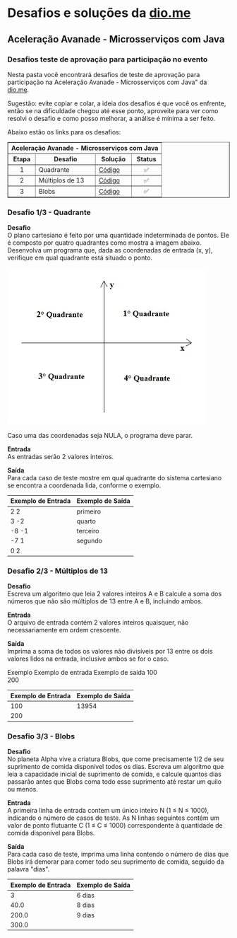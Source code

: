 # Desafios e soluções da [dio.me](https://www.dio.me/)

## Aceleração Avanade - Microsserviços com Java

### Desafios teste de aprovação para participação no evento

Nesta pasta você encontrará desafios de teste de aprovação para participação na Aceleração Avanade - Microsserviços com Java" da [dio.me](https://www.dio.me/).

Sugestão: evite copiar e colar, a ideia dos desafios é que você os enfrente, então se na dificuldade chegou até esse ponto, aproveite para ver como resolvi o desafio e como posso melhorar, a análise é mínima a ser feito.

Abaixo estão os links para os desafios:

<div align="left">
	<table border=1>
		<tr>
			<th colspan="4">Aceleração Avanade - Microsserviços com Java</th>
		</tr>
		<tr>
			<th>Etapa</th>
			<th>Desafio</th>
			<th>Solução</th>
			<th>Status</th>
		</tr>
		<tr>
			<td align="center">1</td>
			<td>Quadrante</td>
			<td>
				<a href="https://github.com/didifive/desafios-dio/blob/master/desafios/Java/Acelera%C3%A7%C3%A3o%20Avanade%20-%20Microsservi%C3%A7os%20com%20Java/Quadrant.java">
					Código
				</a>
			</td>
			<td align="center">✅</td>
		</tr>
		<tr>
			<td align="center">2</td>
			<td>Múltiplos de 13</td>
			<td>
				<a href="https://github.com/didifive/desafios-dio/blob/master/desafios/Java/Acelera%C3%A7%C3%A3o%20Avanade%20-%20Microsservi%C3%A7os%20com%20Java/MultiplesOf13.java">
					Código
				</a>
			</td>
			<td align="center">✅</td>
		</tr>
		<tr>
			<td align="center">3</td>
			<td>Blobs</td>
			<td>
				<a href="https://github.com/didifive/desafios-dio/blob/master/desafios/Java/Acelera%C3%A7%C3%A3o%20Avanade%20-%20Microsservi%C3%A7os%20com%20Java/Blobs.java">
					Código
				</a>
			</td>
			<td align="center">✅</td>
		</tr>
	</table>
</div>

### Desafio 1/3 - Quadrante

**Desafio**  
O plano cartesiano é feito por uma quantidade indeterminada de pontos. Ele é composto por quatro quadrantes como mostra a imagem abaixo. Desenvolva um programa que, dada as coordenadas de entrada (x, y), verifique em qual quadrante está situado o ponto.

![Quadrantes](quadrante.png)

Caso uma das coordenadas seja NULA, o programa deve parar.

**Entrada**  
As entradas serão 2 valores inteiros.

**Saída**  
Para cada caso de teste mostre em qual quadrante do sistema cartesiano se encontra a coordenada lida, conforme o exemplo.

| Exemplo de Entrada | Exemplo de Saída |
|--------------------|------------------|
| 2 2                | primeiro         |
| 3 -2               | quarto           |
| -8 -1              | terceiro         |
| -7 1               | segundo          |
| 0 2                |                  |


### Desafio 2/3 - Múltiplos de 13

**Desafio**  
Escreva um algoritmo que leia 2 valores inteiros A e B calcule a soma dos números que não são múltiplos de 13 entre A e B, incluindo ambos.

**Entrada**  
O arquivo de entrada contém 2 valores inteiros quaisquer, não necessariamente em ordem crescente.

**Saída**  
Imprima a soma de todos os valores não divisíveis por 13 entre os dois valores lidos na entrada, inclusive ambos se for o caso.

Exemplo
Exemplo de entrada 	Exemplo de saída 
100						
200

| Exemplo de Entrada | Exemplo de Saída |
| ---                | ---              |
| 100                | 13954            |
| 200                |                  |


### Desafio 3/3 - Blobs

**Desafio**  
No planeta Alpha vive a criatura Blobs, que come precisamente 1/2 de seu suprimento de comida disponível todos os dias. Escreva um algoritmo que leia a capacidade inicial de suprimento de comida, e calcule quantos dias passarão antes que Blobs coma todo esse suprimento até restar um quilo ou menos.

**Entrada**  
A primeira linha de entrada contem um único inteiro N (1 ≤ N ≤ 1000), indicando o número de casos de teste. As N linhas seguintes contém um valor de ponto flutuante C (1 ≤ C ≤ 1000) correspondente à quantidade de comida disponível para Blobs.

**Saída**  
Para cada caso de teste, imprima uma linha contendo o número de dias que Blobs irá demorar para comer todo seu suprimento de comida, seguido da palavra "dias".

| Exemplo de Entrada | Exemplo de Saída |
|--------------------|------------------|
| 3                  | 6 dias           |
| 40.0               | 8 dias           |
| 200.0              | 9 dias           |
| 300.0              |                  |
